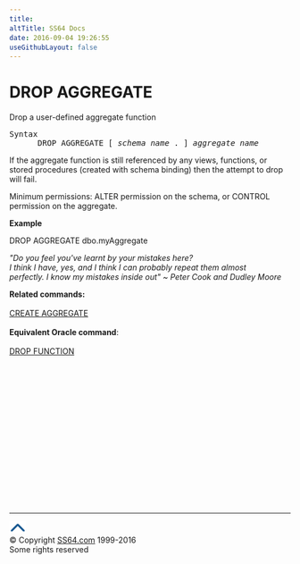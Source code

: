 ```yaml
---
title:
altTitle: SS64 Docs
date: 2016-09-04 19:26:55
useGithubLayout: false
---
```

<!-- #BeginLibraryItem "/Library/head_sql.lbi" --><!-- #EndLibraryItem --><h1> DROP  AGGREGATE</h1>
<p>Drop a user-defined aggregate function</p>
<pre>Syntax
      DROP AGGREGATE [ <i>schema_name</i> . ] <i>aggregate_name</i>
</pre>
<p>
  If the aggregate function is still referenced by  any views, functions, or stored procedures (created with schema binding) then the attempt to drop will fail.</p>
<p>Minimum permissions: ALTER permission on the schema, or CONTROL permission on the aggregate.</p>
<p><b>Example</b></p>
<p>DROP AGGREGATE dbo.myAggregate</p>
<p class="quote"><i>"Do you feel you've learnt by your mistakes here?<br>
I think I have, yes, and I think I can probably repeat them almost<br>
perfectly. I know my mistakes inside out" ~ Peter Cook and Dudley Moore</i></p>
<p><b>Related commands:</b><br>
  <br>
  <a onclick="javascript:TrackThisClick('ctl00_LibFrame_MainContent_ctl00','ctl00_LibFrame_MainContent_ctl00::ctl00_LibFrame_MainContent_ctl01',this.href);" href="aggregate_c.html">CREATE AGGREGATE</a><br>
  <br>
  <b>Equivalent Oracle command</b>:<a href="../bash/export.html"><br>
  <br>
</a><a href="../ora/function_d.html">DROP FUNCTION</a></p><!-- #BeginLibraryItem "/Library/foot_sql.lbi" --><p><script async="" src="//pagead2.googlesyndication.com/pagead/js/adsbygoogle.js"></script>
<!-- ss64-sql -->
<ins class="adsbygoogle" style="display:inline-block;width:300px;height:250px" data-ad-client="ca-pub-6140977852749469" data-ad-slot="6953563613"></ins>
<script>
(adsbygoogle = window.adsbygoogle || []).push({});
</script></p>
<hr>
<div id="bl" class="footer"><a href="#"><img src="../images/top.png" width="30" height="22" alt="Back to the Top"></a></div>
<div id="br" class="footer, tagline">© Copyright <a href="http://ss64.com/">SS64.com</a> 1999-2016<br>
Some rights reserved</div><!-- #EndLibraryItem -->

